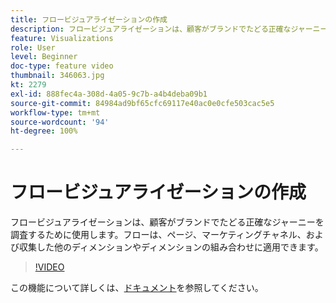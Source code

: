 ```yaml
---
title: フロービジュアライゼーションの作成
description: フロービジュアライゼーションは、顧客がブランドでたどる正確なジャーニーを調査するために使用します。フローは、ページ、マーケティングチャネル、および収集した他のディメンションやディメンションの組み合わせに適用できます。
feature: Visualizations
role: User
level: Beginner
doc-type: feature video
thumbnail: 346063.jpg
kt: 2279
exl-id: 888fec4a-308d-4a05-9c7b-a4b4deba09b1
source-git-commit: 84984ad9bf65cfc69117e40ac0e0cfe503cac5e5
workflow-type: tm+mt
source-wordcount: '94'
ht-degree: 100%

---
```


# フロービジュアライゼーションの作成

フロービジュアライゼーションは、顧客がブランドでたどる正確なジャーニーを調査するために使用します。フローは、ページ、マーケティングチャネル、および収集した他のディメンションやディメンションの組み合わせに適用できます。

>[!VIDEO](https://video.tv.adobe.com/v/346063/?quality=12&learn=on)

この機能について詳しくは、[ドキュメント](https://experienceleague.adobe.com/docs/analytics/analyze/analysis-workspace/visualizations/flow/flow.html?lang=ja)を参照してください。
